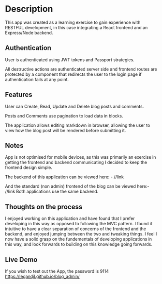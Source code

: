 # Description

This app was created as a learning exercise to gain experience with RESTFUL development, in this case integrating a React frontend and an Express/Node backend.

## Authentication

User is authenticated using JWT tokens and Passport strategies.

All destructive actions are authenticated server side and frontend routes are protected by a component that redirects the user to the login page if authentication fails at any point.

## Features

User can Create, Read, Update and Delete blog posts and comments.

Posts and Comments use pagination to load data in blocks.

The application allows editing markdown in browser, allowing the user to view how the blog post will be rendered before submitting it.

## Notes

App is not optimised for mobile devices, as this was primarily an exercise in getting the frontend and backend communicating I decided to keep the frontend design simple.

The backend of this application can be viewed here: - //link

And the standard (non admin) frontend of the blog can be viewed here:- //link
Both applications use the same backend.

## Thoughts on the process

I enjoyed working on this application and have found that I prefer developing in this way as opposed to following the MVC pattern. I found it intuitive to have a clear separation of concerns of the frontend and the backend, and enjoyed jumping between the two and tweaking things. I feel I now have a solid grasp on the fundementals of developing applications in this way, and look forwards to building on this knowledge going forwards.

## Live Demo

If you wish to test out the App, the password is 9114
https://legandjl.github.io/blog_admin/
